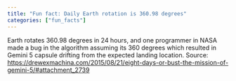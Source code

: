 ```yaml
---
title: "Fun fact: Daily Earth rotation is 360.98 degrees"
categories: ["fun_facts"]
---
```



Earth rotates 360.98 degrees in 24 hours, and one programmer in NASA made a bug in the algorithm assuming its 360 degrees which resulted in Gemini 5 capsule drifting from the expected landing location. Source: <https://drewexmachina.com/2015/08/21/eight-days-or-bust-the-mission-of-gemini-5/#attachment_2739>